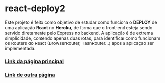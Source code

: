 # react-deploy2

Este projeto é feito como objetivo de estudar como funciona o __DEPLOY__ de uma aplicação __React__ no __Heroku__, de forma que o front-end esteja sendo servido diretamente pelo Express no backend.
A aplicação é de extrema simplicidade, contendo apenas duas rotas, para identificar como funcionam os Routers do React (BrowserRouter, HashRouter...) após a aplicação ser implementada.

### [Link da página principal](https://deployandreact.herokuapp.com/)
### [Link de outra página](https://deployandreact.herokuapp.com/outra)
